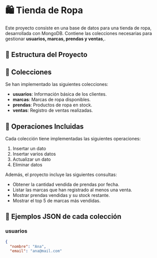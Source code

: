 # 🛍️ Tienda de Ropa 

Este proyecto consiste en una base de datos para una tienda de ropa, desarrollada con MongoDB. Contiene las colecciones necesarias para gestionar **usuarios, marcas, prendas y ventas**,.

## 📁 Estructura del Proyecto


## 🧩 Colecciones

Se han implementado las siguientes colecciones:

- **usuarios**: Información básica de los clientes.
- **marcas**: Marcas de ropa disponibles.
- **prendas**: Productos de ropa en stock.
- **ventas**: Registro de ventas realizadas.

## 🔧 Operaciones Incluidas

Cada colección tiene implementadas las siguientes operaciones:

1. Insertar un dato
2. Insertar varios datos
3. Actualizar un dato
4. Eliminar datos

Además, el proyecto incluye las siguientes consultas:

- Obtener la cantidad vendida de prendas por fecha.
- Listar las marcas que han registrado al menos una venta.
- Mostrar prendas vendidas y su stock restante.
- Mostrar el top 5 de marcas más vendidas.

## 🧪 Ejemplos JSON de cada colección

### usuarios
```json
{
  "nombre": "Ana",
  "email": "ana@mail.com"
